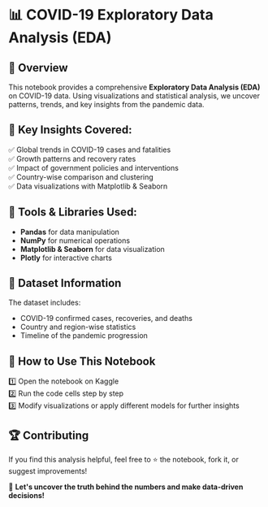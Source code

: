 # 📊 COVID-19 Exploratory Data Analysis (EDA)  

## 📝 Overview  
This notebook provides a comprehensive **Exploratory Data Analysis (EDA)** on COVID-19 data. Using visualizations and statistical analysis, we uncover patterns, trends, and key insights from the pandemic data.  

## 📌 Key Insights Covered:  
✅ Global trends in COVID-19 cases and fatalities  
✅ Growth patterns and recovery rates  
✅ Impact of government policies and interventions  
✅ Country-wise comparison and clustering  
✅ Data visualizations with Matplotlib & Seaborn  

## 🔧 Tools & Libraries Used:  
- **Pandas** for data manipulation  
- **NumPy** for numerical operations  
- **Matplotlib & Seaborn** for data visualization  
- **Plotly** for interactive charts  

## 📂 Dataset Information  
The dataset includes:  
- COVID-19 confirmed cases, recoveries, and deaths  
- Country and region-wise statistics  
- Timeline of the pandemic progression  

## 🚀 How to Use This Notebook  
1️⃣ Open the notebook on Kaggle  
2️⃣ Run the code cells step by step  
3️⃣ Modify visualizations or apply different models for further insights  

## 🏆 Contributing  
If you find this analysis helpful, feel free to ⭐ the notebook, fork it, or suggest improvements!  

📢 **Let's uncover the truth behind the numbers and make data-driven decisions!**  
